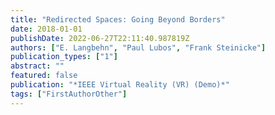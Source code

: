 ```yaml
---
title: "Redirected Spaces: Going Beyond Borders"
date: 2018-01-01
publishDate: 2022-06-27T22:11:40.987819Z
authors: ["E. Langbehn", "Paul Lubos", "Frank Steinicke"]
publication_types: ["1"]
abstract: ""
featured: false
publication: "*IEEE Virtual Reality (VR) (Demo)*"
tags: ["FirstAuthorOther"]
---
```


